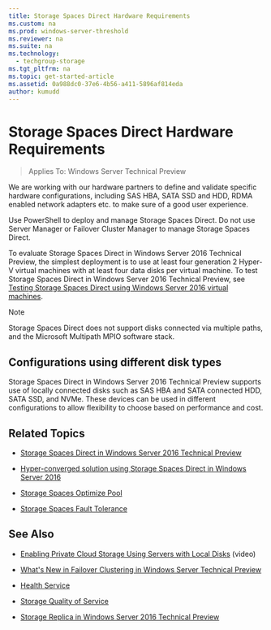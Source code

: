 ```yaml
---
title: Storage Spaces Direct Hardware Requirements
ms.custom: na
ms.prod: windows-server-threshold
ms.reviewer: na
ms.suite: na
ms.technology:
  - techgroup-storage
ms.tgt_pltfrm: na
ms.topic: get-started-article
ms.assetid: 0a988dc0-37e6-4b56-a411-5896af814eda
author: kumudd
---
```

# Storage Spaces Direct Hardware Requirements

>Applies To: Windows Server Technical Preview


We are working with our hardware partners to define and validate specific hardware configurations, including SAS HBA, SATA SSD and HDD, RDMA enabled network adapters etc.  to make sure of a good user experience.  

Use PowerShell to deploy and manage Storage Spaces Direct.  Do not use Server Manager or Failover Cluster Manager to manage Storage Spaces Direct.  

To evaluate Storage Spaces Direct in Windows Server 2016 Technical Preview, the simplest deployment is to use at least four generation 2 Hyper-V virtual machines with at least four data disks per virtual machine. To test Storage Spaces Direct in Windows Server 2016 Technical Preview, see [Testing Storage Spaces Direct using Windows Server 2016 virtual machines](http://blogs.msdn.com/b/clustering/archive/2015/05/27/10617612.aspx).  

> [!NOTE]
>  Storage Spaces Direct does not support disks connected via multiple paths, and the Microsoft Multipath MPIO software stack.  

## Configurations using different disk types  
Storage Spaces Direct in <Token xmlns:xlink="http://www.w3.org/1999/xlink">Windows Server 2016 Technical Preview</Token> supports use of locally connected disks such as SAS HBA and SATA connected HDD, SATA SSD, and NVMe. These devices can be used in different configurations to allow flexibility to choose based on performance and cost.   

## Related Topics  
-   [Storage Spaces Direct in Windows Server 2016 Technical Preview](Storage-Spaces-Direct-in-Windows-Server-2016-Technical-Preview.md)  

-   [Hyper-converged solution using Storage Spaces Direct in Windows Server 2016](../software-defined-storage/Hyper-converged-solution-using-Storage-Spaces-Direct-in-Windows-Server-2016.md)  
-   [Storage Spaces Optimize Pool](Storage-Spaces-Optimize-Pool.md)  

-   [Storage Spaces Fault Tolerance](Storage-Spaces-Fault-Tolerance.md)  

## See Also  

-   [Enabling Private Cloud Storage Using Servers with Local Disks](http://channel9.msdn.com/Events/Ignite/2015/BRK3474) (video)  

-   [What's New in Failover Clustering in Windows Server Technical Preview](../../compute/failover-clustering/What-s-New-in-Failover-Clustering-in-Windows-Server-Technical-Preview.md)  

-   [Health Service](../software-defined-storage/Health-Service-in-Windows-Server-2016.md)  

-   [Storage Quality of Service](../software-defined-storage/Storage-Quality-of-Service.md)  

-   [Storage Replica in Windows Server 2016 Technical Preview](../storage-replica/Storage-Replica-in-Windows-Server-2016-Technical-Preview.md)


